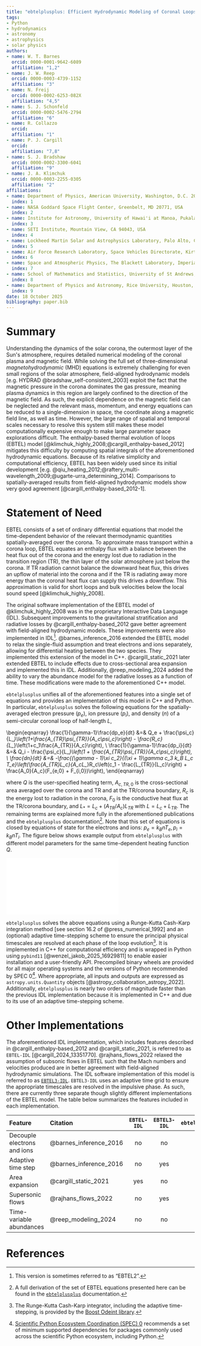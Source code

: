 ```yaml
---
title: "ebtelplusplus: Efficient Hydrodynamic Modeling of Coronal Loops"
tags:
- Python
- hydrodynamics
- astronomy
- astrophysics
- solar physics
authors:
- name: W. T. Barnes
  orcid: 0000-0001-9642-6089
  affiliation: "1,2"
- name: J. W. Reep
  orcid: 0000-0003-4739-1152
  affiliation: "3"
- name: N. Freij
  orcid: 0000-0002-6253-082X
  affiliation: "4,5"
- name: S. J. Schonfeld
  orcid: 0000-0002-5476-2794
  affiliation: "6"
- name: R. Collazzo
  orcid:
  affiliation: "1"
- name: P. J. Cargill
  orcid:
  affiliation: "7,8"
- name: S. J. Bradshaw
  orcid: 0000-0002-3300-6041
  affiliation: "9"
- name: J. A. Klimchuk
  orcid: 0000-0003-2255-0305
  affiliation: "2"
affiliations:
- name: Department of Physics, American University, Washington, D.C. 20016, USA
  index: 1
- name: NASA Goddard Space Flight Center, Greenbelt, MD 20771, USA
  index: 2
- name: Institute for Astronomy, University of Hawai'i at Manoa, Pukalani, HI 96768, USA
  index: 3
- name: SETI Institute, Mountain View, CA 94043, USA
  index: 4
- name: Lockheed Martin Solar and Astrophysics Laboratory, Palo Alto, CA 94304, USA
  index: 5
- name: Air Force Research Laboratory, Space Vehicles Directorate, Kirtland AFB, NM 87117, USA
  index: 6
- name: Space and Atmospheric Physics, The Blackett Laboratory, Imperial College, London SW7 2BW, UK
  index: 7
- name: School of Mathematics and Statistics, University of St Andrews, St Andrews KY16 9SS, UK
  index: 8
- name: Department of Physics and Astronomy, Rice University, Houston, TX 77005, USA
  index: 9
date: 18 October 2025
bibliography: paper.bib
---
```


# Summary

Understanding the dynamics of the solar corona, the outermost layer of the Sun's atmosphere, requires detailed numerical modeling of the coronal plasma and magnetic field.
While solving the full set of three-dimensional *magnetohydrodynamic* (MHD) equations is extremely challenging for even small regions of the solar atmosphere, field-aligned hydrodynamic models [e.g. HYDRAD @bradshaw_self-consistent_2003] exploit the fact that the magnetic pressure in the corona dominates the gas pressure, meaning plasma dynamics in this region are largely confined to the direction of the magnetic field.
As such, the explicit dependence on the magnetic field can be neglected and the relevant mass, momentum, and energy equations can be reduced to a single-dimension in space, the coordinate along a magnetic field line, as well as time.
However, the large range of spatial and temporal scales necessary to resolve this system still makes these model computationally expensive enough to make large parameter space explorations difficult.
The enthalpy-based thermal evolution of loops (EBTEL) model [@klimchuk_highly_2008;@cargill_enthalpy-based_2012] mitigates this difficulty by computing spatial integrals of the aforementioned hydrodynamic equations.
Because of its relative simplicity and computational efficiency, EBTEL has been widely used since its initial development [e.g. @qiu_heating_2012;@raftery_multi-wavelength_2009;@ugarte-urra_determining_2014].
Comparisons to spatially-averaged results from field-aligned hydrodynamic models show very good agreement [@cargill_enthalpy-based_2012-1].

# Statement of Need

EBTEL consists of a set of ordinary differential equations that model the time-dependent behavior of the relevant thermodynamic quantities spatially-averaged over the corona.
To approximate mass transport within a corona loop, EBTEL equates an enthalpy flux with a balance between the heat flux out of the corona and the energy lost due to radiation in the transition region (TR), the thin layer of the solar atmosphere just below the corona.
If TR radiation cannot balance the downward heat flux, this drives an upflow of material into the corona and if the TR is radiating away more energy than the coronal heat flux can supply this drives a downflow.
This approximation is valid for short loops and bulk velocities below the local sound speed [@klimchuk_highly_2008].

The original software implementation of the EBTEL model of @klimchuk_highly_2008 was in the proprietary Interactive Data Language (IDL).
Subsequent improvements to the gravitational stratification and radiative losses by @cargill_enthalpy-based_2012 gave better agreement with field-aligned hydrodynamic models.
These improvements were also implemented in IDL[^ebtel2].
@barnes_inference_2016 extended the EBTEL model to relax the single-fluid assumption and treat electrons and ions separately, allowing for differential heating between the two species.
They implemented this extension of the model in C++.
@cargill_static_2021 later extended EBTEL to include effects due to cross-sectional area expansion and implemented this in IDL.
Additionally, @reep_modeling_2024 added the ability to vary the abundance model for the radiative losses as a function of time.
These modifications were made to the aforementioned C++ model.

`ebtelplusplus` unifies all of the aforementioned features into a single set of equations and provides an implementation of this model in C++ and Python.
In particular, `ebtelplusplus` solves the following equations for the spatially-averaged electron pressure ($p_e$), ion pressure ($p_i$), and density ($n$) of a semi-circular coronal loop of half-length $L$,

\begin{eqnarray}
\frac{1}{\gamma-1}\frac{dp_e}{dt} &=& Q_e + \frac{\psi_c}{L_*}\left(1+\frac{A_{TR}\psi_{TR}}{A_c\psi_c}\right) - \frac{R_c}{L_*}\left(1+c_1\frac{A_{TR}}{A_c}\right), \\
\frac{1}{\gamma-1}\frac{dp_i}{dt} &=& Q_i - \frac{\psi_c}{L_*}\left(1 + \frac{A_{TR}\psi_{TR}}{A_c\psi_c}\right), \\
\frac{dn}{dt} &=& -\frac{(\gamma - 1)\xi c_2}{(\xi + 1)\gamma c_3 k_B L_c T_e}\left(\frac{A_{TR}L_c}{A_cL_*}R_c\left(c_1 - \frac{L_{TR}}{L_c}\right) + \frac{A_0}{A_c}(F_{e,0} + F_{i,0})\right),
\end{eqnarray}

where $Q$ is the user-specified heating term, $A_{c,TR,0}$ is the cross-sectional area averaged over the corona and TR and at the TR/corona boundary, $R_c$ is the energy lost to radiation in the corona, $F_0$ is the conductive heat flux at the TR/corona boundary, and $L_*=L_c + (A_{TR}/A_c)L_{TR}$ with $L=L_c+L_{TR}$.
The remaining terms are explained more fully in the aforementioned publications and the `ebtelplusplus` documentation[^ebteldocsderivation].
Note that this set of equations is closed by equations of state for the electrons and ions: $p_e=k_BnT_e,p_i=k_BnT_i$.
The figure below shows example output from `ebtelplusplus` with different model parameters for the same time-dependent heating function $Q$.

![Spatially-averaged hydrodynamic evolution of the temperature (top right), density (bottom left), and temperature-density phase space (bottom right) of a coronal loop with half-length $L=40$ Mm for five different cases with the same heating input (top left panel). In the nominal case, (blue) the electron and ion populations are kept in equilibrium, the cross-sectional area of the loop does not expand, and the radiative losses are determined by a power-law function. If the electrons (solid) and ions (dashed) are allowed to evolve separately, heating only the electrons (orange) results in the ions taking about 250 s to fully equilibrate with the electrons while heating only the ions (green) results in the ions becoming over three times hotter than the electrons due to the relative inefficiency of ion thermal conduction. Incorporating area expansion through the corona (red) leads to a higher peak temperature and more delayed peak in the density while calculating the radiative losses using a time-varying abundance (purple) leads to a temperature evolution similar to the nominal case, but a higher peak density.](figure.pdf)

`ebtelplusplus` solves the above equations using a Runge-Kutta Cash-Karp integration method [see section 16.2 of @press_numerical_1992] and an (optional) adaptive time-stepping scheme to ensure the principal physical timescales are resolved at each phase of the loop evolution[^boost].
It is implemented in C++ for computational efficiency and is wrapped in Python using `pybind11` [@wenzel_jakob_2025_16929811] to enable easier installation and a user-friendly API.
Precompiled binary wheels are provided for all major operating systems and the versions of Python recommended by SPEC 0[^spec0].
Where appropriate, all inputs and outputs are expressed as `astropy.units.Quantity` objects [@astropy_collaboration_astropy_2022].
Additionally, `ebtelplusplus` is nearly two orders of magnitude faster than the previous IDL implementation because it is implemented in C++ and due to its use of an adaptive time-stepping scheme.

# Other Implementations

The aforementioned IDL implementation, which includes features described in @cargill_enthalpy-based_2012 and @cargill_static_2021, is referred to as `EBTEL-IDL` [@cargill_2024_13351770].
@rajhans_flows_2022 relaxed the assumption of subsonic flows in EBTEL such that the Mach numbers and velocities produced are in better agreement with field-aligned hydrodynamic simulations.
The IDL software implementation of this model is referred to as [`EBTEL3-IDL`](https://github.com/rice-solar-physics/EBTEL3).
`EBTEL3-IDL` uses an adaptive time grid to ensure the appropriate timescales are resolved in the impulsive phase.
As such, there are currently three separate though slightly different implementations of the EBTEL model.
The table below summarizes the features included in each implementation.

| Feature                     | Citation               | `EBTEL-IDL` | `EBTEL3-IDL` | `ebtelplusplus` |
|:----------------------------|:-----------------------|:-----------:|:------------:|:---------------:|
| Decouple electrons and ions | @barnes_inference_2016 | no          | no           | yes             |
| Adaptive time step          | @barnes_inference_2016 | no          | yes          | yes             |
| Area expansion              | @cargill_static_2021   | yes         | no           | yes             |
| Supersonic flows            | @rajhans_flows_2022    | no          | yes          | no              |
| Time-variable abundances    | @reep_modeling_2024    | no          | no           | yes             |

# References

[^ebteldocsderivation]: A full derivation of the set of EBTEL equations presented here can be found in the [`ebtelplusplus`](https://ebtelplusplus.readthedocs.io/en/stable/topic_guides/derivation.html) documentation.
[^boost]: The Runge-Kutta Cash-Karp integrator, including the adaptive time-stepping, is provided by the [Boost Odeint library](https://www.boost.org/library/latest/numericodeint/).
[^spec0]: [Scientific Python Ecosystem Coordination (SPEC) 0](https://scientific-python.org/specs/spec-0000/) recommends a set of minimum supported dependencies for packages commonly used across the scientific Python ecosystem, including Python.
[^ebtel2]: This version is sometimes referred to as “EBTEL2”.
